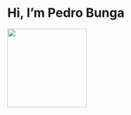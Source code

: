 <h1> Hi, I’m Pedro Bunga </h1>

<img height="180em" src="https://github-readme-stats.vercel.app/api/top-langs/?username=PedroBunga&exclude_repo=KNN-Image-Classification&show_icons=true&hide_border=true&layout=compact&langs_count=8"/>
